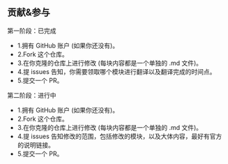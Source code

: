 ## 贡献&参与

第一阶段：已完成
- 1.拥有 GitHub 账户 (如果你还没有)。
- 2.Fork 这个仓库。
- 3.在你克隆的仓库上进行修改 (每块内容都是一个单独的 .md 文件)。
- 4.提 issues 告知，你需要领取哪个模块进行翻译以及翻译完成的时间点。
- 5.提交一个 PR。

第二阶段：进行中
- 1.拥有 GitHub 账户 (如果你还没有)。
- 2.Fork 这个仓库。
- 3.在你克隆的仓库上进行修改 (每块内容都是一个单独的 .md 文件)。
- 4.提 issues 告知修改的范围，包括修改的模块，以及大体内容，最好有官方的说明链接。
- 5.提交一个 PR。
